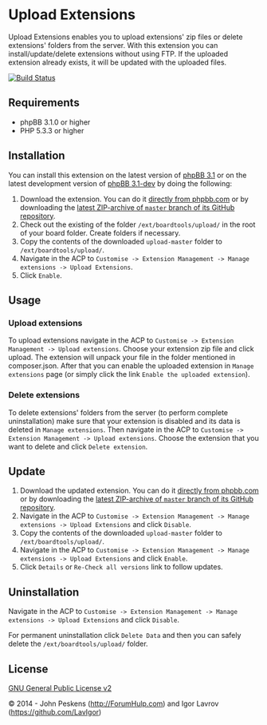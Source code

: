 Upload Extensions
=================
Upload Extensions enables you to upload extensions' zip files or delete extensions' folders from the server.
With this extension you can install/update/delete extensions without using FTP. If the uploaded extension already exists, it will be updated with the uploaded files.

[![Build Status](https://travis-ci.org/BoardTools/upload.svg?branch=master)](https://travis-ci.org/BoardTools/upload)

## Requirements
* phpBB 3.1.0 or higher
* PHP 5.3.3 or higher

## Installation
You can install this extension on the latest version of [phpBB 3.1](https://www.phpbb.com/downloads/) or on the latest development version of [phpBB 3.1-dev](https://github.com/phpbb/phpbb3) by doing the following:

1. Download the extension. You can do it [directly from phpbb.com](https://www.phpbb.com/customise/db/extension/upload/) or by downloading the [latest ZIP-archive of `master` branch of its GitHub repository](https://github.com/BoardTools/upload/archive/master.zip).
2. Check out the existing of the folder `/ext/boardtools/upload/` in the root of your board folder. Create folders if necessary.
3. Copy the contents of the downloaded `upload-master` folder to `/ext/boardtools/upload/`.
4. Navigate in the ACP to `Customise -> Extension Management -> Manage extensions -> Upload Extensions`.
5. Click `Enable`.

## Usage
### Upload extensions
To upload extensions navigate in the ACP to `Customise -> Extension Management -> Upload extensions`.
Choose your extension zip file and click upload. The extension will unpack your file in the folder mentioned in composer.json. After that you can enable the uploaded extension in `Manage extensions` page (or simply click the link `Enable the uploaded extension`).

### Delete extensions
To delete extensions' folders from the server (to perform complete uninstallation) make sure that your extension is disabled and its data is deleted in `Manage extensions`.
Then navigate in the ACP to `Customise -> Extension Management -> Upload extensions`.
Choose the extension that you want to delete and click `Delete extension`.

## Update
1. Download the updated extension. You can do it [directly from phpbb.com](https://www.phpbb.com/customise/db/extension/upload/) or by downloading the [latest ZIP-archive of `master` branch of its GitHub repository](https://github.com/BoardTools/upload/archive/master.zip).
2. Navigate in the ACP to `Customise -> Extension Management -> Manage extensions -> Upload Extensions` and click `Disable`.
3. Copy the contents of the downloaded `upload-master` folder to `/ext/boardtools/upload/`.
4. Navigate in the ACP to `Customise -> Extension Management -> Manage extensions -> Upload Extensions` and click `Enable`.
5. Click `Details` or `Re-Check all versions` link to follow updates.

## Uninstallation
Navigate in the ACP to `Customise -> Extension Management -> Manage extensions -> Upload Extensions` and click `Disable`.

For permanent uninstallation click `Delete Data` and then you can safely delete the `/ext/boardtools/upload/` folder.

## License
[GNU General Public License v2](http://opensource.org/licenses/GPL-2.0)

© 2014 - John Peskens (http://ForumHulp.com) and Igor Lavrov (https://github.com/LavIgor)